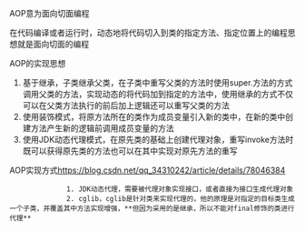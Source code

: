 AOP意为面向切面编程

   在代码编译或者运行时，动态地将代码切入到类的指定方法、指定位置上的编程思想就是面向切面的编程

AOP的实现思想

1. 基于继承，子类继承父类，在子类中重写父类的方法时使用super.方法的方式调用父类的方法，实现动态的将代码加到指定的方法中，使用继承的方式不仅可以在父类方法执行的前后加上逻辑还可以重写父类的方法
2. 使用装饰模式，将原方法所在的类作为成员变量引入新的类中，在新的类中创建方法产生新的逻辑前调用成员变量的方法
3. 使用JDK动态代理模式，在原先类的基础上创建代理对象，重写invoke方法时既可以获得原先类的方法也可以在其中实现对原先方法的重写

AOP实现方式<https://blog.csdn.net/qq_34310242/article/details/78046384>

                  1. JDK动态代理，需要被代理对象实现接口，或者直接为接口生成代理对象
                  2. cglib，cglib是针对类来实现代理的，他的原理是对指定的目标类生成一个子类，并覆盖其中方法实现增强，**但因为采用的是继承，所以不能对final修饰的类进行代理**